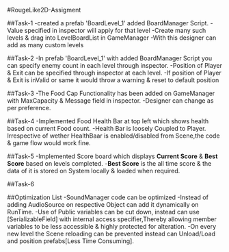 #RougeLike2D-Assigment

##Task-1
-created a prefab 'BoardLevel_1' added BoardManager Script.
-Value specified in inspector will apply for that level
-Create many such levels & drag into LevelBoardList in GameManager
-With this designer can add as many custom levels

##Task-2
-In prefab 'BoardLevel_1' with added BoardManager Script you can specify enemy count in each level through inspector.
-Position of Player & Exit can be specified through inspector at each level.
-If position of Player & Exit is inValid or same it would throw a warning & reset to default position

##Task-3
-The Food Cap Functionality has been added on GameManager with MaxCapacity & Message field in inspector.
-Designer can change as per preference.

##Task-4
-Implemented Food Health Bar at top left which shows health based on current Food count.
-Health Bar is loosely Coupled to Player. Irrespective of wether HealthBaar is enabled/disabled from Scene,the code & game flow would work fine.

##Task-5 
-Implemented Score board which displays **Current Score** & **Best Score** based on levels completed.
-**Best Score** is the all time score & the data of it is stored on System locally & loaded when required.

##Task-6

##Optimization List
-SoundManager code can be optimized
-Instead of adding AudioSource on respective Object can add it dynamically on RunTime.
-Use of Public variables can be cut down, instead can use [SerializableField] with internal access specifier,Thereby allowing member variables to be less accessible & highly protected for alteration.
-On every new level the Scene reloading can be prevented instead can Unload/Load and position prefabs[Less Time Consuming].
